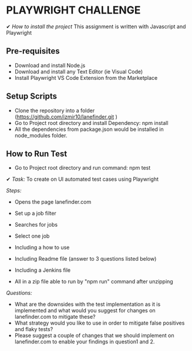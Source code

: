 # PLAYWRIGHT CHALLENGE

✔ *How to install the project*
 This assignment is written with Javascript and Playwright

## Pre-requisites
- Download and install Node.js
- Download and install any Text Editor (ie Visual Code)
- Install Playwright VS Code Extension from the Marketplace

## Setup Scripts
- Clone the repository into a folder (https://github.com/izmir10/lanefinder.git )
- Go to Project root directory and install Dependency: npm install
- All the dependencies from package.json would be installed in node_modules folder.

## How to Run Test
- Go to Project root directory and run command: npm test


✔ *Task:* 
To create on UI automated test cases using Playwright 

*Steps:*

- Opens the page lanefinder.com 
- Set up a job filter 
- Searches for jobs
- Select one job

- Including a how to use 
- Including Readme file (answer to 3 questions listed below)
- Including a Jenkins file
- All in a zip file able to run by "npm run" command after unzipping

*Questions:*
- What are the downsides with the test implementation as it is implemented and what would you suggest for changes on lanefinder.com to mitigate these?
- What strategy would you like to use in order to mitigate false positives and flaky tests? 
- Please suggest a couple of changes that we should implement on lanefinder.com to enable your findings in question1 and 2.
